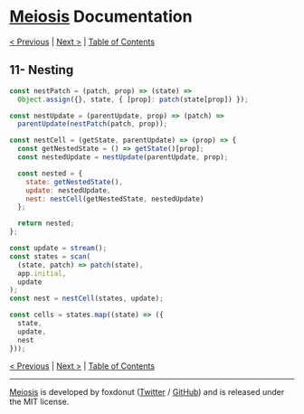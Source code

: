# [Meiosis](https://meiosis.js.org) Documentation

[< Previous](10-services.html) |
[Next >](12-preventing-re-renders.html) |
[Table of Contents](toc.html)

## 11- Nesting

```js
const nestPatch = (patch, prop) => (state) =>
  Object.assign({}, state, { [prop]: patch(state[prop]) });

const nestUpdate = (parentUpdate, prop) => (patch) =>
  parentUpdate(nestPatch(patch, prop));

const nestCell = (getState, parentUpdate) => (prop) => {
  const getNestedState = () => getState()[prop];
  const nestedUpdate = nestUpdate(parentUpdate, prop);

  const nested = {
    state: getNestedState(),
    update: nestedUpdate,
    nest: nestCell(getNestedState, nestedUpdate)
  };

  return nested;
};

const update = stream();
const states = scan(
  (state, patch) => patch(state),
  app.initial,
  update
);
const nest = nestCell(states, update);

const cells = states.map((state) => ({
  state,
  update,
  nest
}));
```

[< Previous](10-services.html) |
[Next >](12-preventing-re-renders.html) |
[Table of Contents](toc.html)

-----

[Meiosis](https://meiosis.js.org) is developed by foxdonut ([Twitter](https://twitter.com/foxdonut00) /
[GitHub](https://github.com/foxdonut)) and is released under the MIT license.
